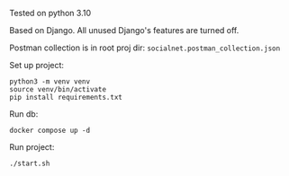 Tested on python 3.10

Based on Django. All unused Django's features are turned off.

Postman collection is in root proj dir:
`socialnet.postman_collection.json`

Set up project:
```
python3 -m venv venv
source venv/bin/activate
pip install requirements.txt
```

Run db:
```
docker compose up -d
```

Run project:
```
./start.sh
